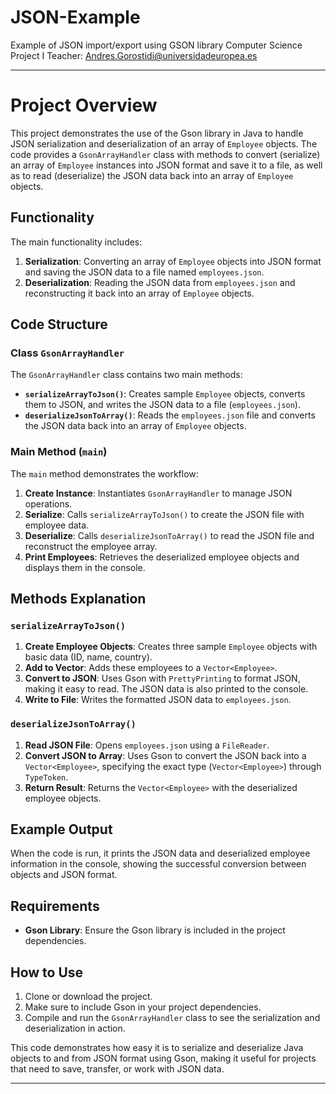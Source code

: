 # JSON-Example
Example of JSON import/export using GSON library
Computer Science Project I
Teacher:  Andres.Gorostidi@universidadeuropea.es

---

# Project Overview

This project demonstrates the use of the Gson library in Java to handle JSON serialization and deserialization of an array of `Employee` objects. The code provides a `GsonArrayHandler` class with methods to convert (serialize) an array of `Employee` instances into JSON format and save it to a file, as well as to read (deserialize) the JSON data back into an array of `Employee` objects.

## Functionality

The main functionality includes:

1. **Serialization**: Converting an array of `Employee` objects into JSON format and saving the JSON data to a file named `employees.json`.
2. **Deserialization**: Reading the JSON data from `employees.json` and reconstructing it back into an array of `Employee` objects.

## Code Structure

### Class `GsonArrayHandler`

The `GsonArrayHandler` class contains two main methods:

- **`serializeArrayToJson()`**: Creates sample `Employee` objects, converts them to JSON, and writes the JSON data to a file (`employees.json`).
- **`deserializeJsonToArray()`**: Reads the `employees.json` file and converts the JSON data back into an array of `Employee` objects.

### Main Method (`main`)

The `main` method demonstrates the workflow:

1. **Create Instance**: Instantiates `GsonArrayHandler` to manage JSON operations.
2. **Serialize**: Calls `serializeArrayToJson()` to create the JSON file with employee data.
3. **Deserialize**: Calls `deserializeJsonToArray()` to read the JSON file and reconstruct the employee array.
4. **Print Employees**: Retrieves the deserialized employee objects and displays them in the console.

## Methods Explanation

### `serializeArrayToJson()`

1. **Create Employee Objects**: Creates three sample `Employee` objects with basic data (ID, name, country).
2. **Add to Vector**: Adds these employees to a `Vector<Employee>`.
3. **Convert to JSON**: Uses Gson with `PrettyPrinting` to format JSON, making it easy to read. The JSON data is also printed to the console.
4. **Write to File**: Writes the formatted JSON data to `employees.json`.

### `deserializeJsonToArray()`

1. **Read JSON File**: Opens `employees.json` using a `FileReader`.
2. **Convert JSON to Array**: Uses Gson to convert the JSON back into a `Vector<Employee>`, specifying the exact type (`Vector<Employee>`) through `TypeToken`.
3. **Return Result**: Returns the `Vector<Employee>` with the deserialized employee objects.

## Example Output

When the code is run, it prints the JSON data and deserialized employee information in the console, showing the successful conversion between objects and JSON format.

## Requirements

- **Gson Library**: Ensure the Gson library is included in the project dependencies.

## How to Use

1. Clone or download the project.
2. Make sure to include Gson in your project dependencies.
3. Compile and run the `GsonArrayHandler` class to see the serialization and deserialization in action.

This code demonstrates how easy it is to serialize and deserialize Java objects to and from JSON format using Gson, making it useful for projects that need to save, transfer, or work with JSON data.

--- 
